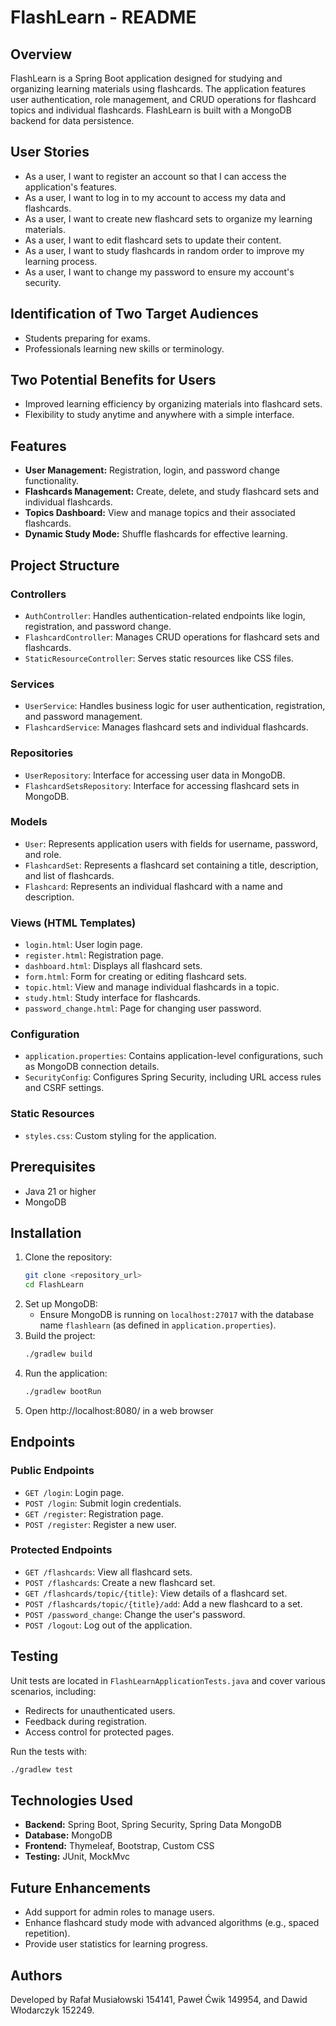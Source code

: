 # FlashLearn - README

## Overview

FlashLearn is a Spring Boot application designed for studying and organizing learning materials using flashcards. The application features user authentication, role management, and CRUD operations for flashcard topics and individual flashcards. FlashLearn is built with a MongoDB backend for data persistence.

## User Stories

- As a user, I want to register an account so that I can access the application's features.
- As a user, I want to log in to my account to access my data and flashcards.
- As a user, I want to create new flashcard sets to organize my learning materials.
- As a user, I want to edit flashcard sets to update their content.
- As a user, I want to study flashcards in random order to improve my learning process.
- As a user, I want to change my password to ensure my account's security.

## Identification of Two Target Audiences

- Students preparing for exams.
- Professionals learning new skills or terminology.

## Two Potential Benefits for Users

- Improved learning efficiency by organizing materials into flashcard sets.
- Flexibility to study anytime and anywhere with a simple interface.

## Features

- **User Management:** Registration, login, and password change functionality.
- **Flashcards Management:** Create, delete, and study flashcard sets and individual flashcards.
- **Topics Dashboard:** View and manage topics and their associated flashcards.
- **Dynamic Study Mode:** Shuffle flashcards for effective learning.

## Project Structure

### Controllers

- `AuthController`: Handles authentication-related endpoints like login, registration, and password change.
- `FlashcardController`: Manages CRUD operations for flashcard sets and flashcards.
- `StaticResourceController`: Serves static resources like CSS files.

### Services

- `UserService`: Handles business logic for user authentication, registration, and password management.
- `FlashcardService`: Manages flashcard sets and individual flashcards.

### Repositories

- `UserRepository`: Interface for accessing user data in MongoDB.
- `FlashcardSetsRepository`: Interface for accessing flashcard sets in MongoDB.

### Models

- `User`: Represents application users with fields for username, password, and role.
- `FlashcardSet`: Represents a flashcard set containing a title, description, and list of flashcards.
- `Flashcard`: Represents an individual flashcard with a name and description.

### Views (HTML Templates)

- `login.html`: User login page.
- `register.html`: Registration page.
- `dashboard.html`: Displays all flashcard sets.
- `form.html`: Form for creating or editing flashcard sets.
- `topic.html`: View and manage individual flashcards in a topic.
- `study.html`: Study interface for flashcards.
- `password_change.html`: Page for changing user password.

### Configuration

- `application.properties`: Contains application-level configurations, such as MongoDB connection details.
- `SecurityConfig`: Configures Spring Security, including URL access rules and CSRF settings.

### Static Resources

- `styles.css`: Custom styling for the application.

## Prerequisites

- Java 21 or higher 
- MongoDB

## Installation

1. Clone the repository:
   ```bash
   git clone <repository_url>
   cd FlashLearn
   ```
2. Set up MongoDB:
    - Ensure MongoDB is running on `localhost:27017` with the database name `flashlearn` (as defined in `application.properties`).
3. Build the project:
   ```bash
   ./gradlew build
   ```
4. Run the application:
   ```bash
   ./gradlew bootRun
   ```
5. Open http://localhost:8080/ in a web browser

## Endpoints

### Public Endpoints

- `GET /login`: Login page.
- `POST /login`: Submit login credentials.
- `GET /register`: Registration page.
- `POST /register`: Register a new user.

### Protected Endpoints

- `GET /flashcards`: View all flashcard sets.
- `POST /flashcards`: Create a new flashcard set.
- `GET /flashcards/topic/{title}`: View details of a flashcard set.
- `POST /flashcards/topic/{title}/add`: Add a new flashcard to a set.
- `POST /password_change`: Change the user's password.
- `POST /logout`: Log out of the application.

## Testing

Unit tests are located in `FlashLearnApplicationTests.java` and cover various scenarios, including:

- Redirects for unauthenticated users.
- Feedback during registration.
- Access control for protected pages.

Run the tests with:

```bash
./gradlew test
```

## Technologies Used

- **Backend:** Spring Boot, Spring Security, Spring Data MongoDB
- **Database:** MongoDB
- **Frontend:** Thymeleaf, Bootstrap, Custom CSS
- **Testing:** JUnit, MockMvc

## Future Enhancements

- Add support for admin roles to manage users.
- Enhance flashcard study mode with advanced algorithms (e.g., spaced repetition).
- Provide user statistics for learning progress.

## Authors

Developed by Rafał Musiałowski 154141, Paweł Ćwik 149954, and Dawid Włodarczyk 152249.

